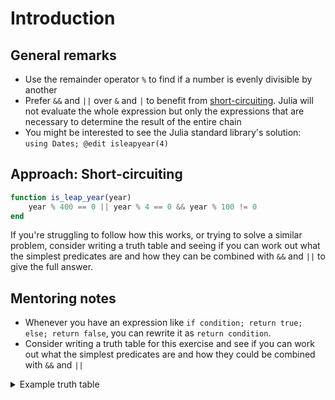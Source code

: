 # Introduction

## General remarks

- Use the remainder operator `%` to find if a number is evenly divisible by another
- Prefer `&&` and `||` over `&` and `|` to benefit from [short-circuiting](https://docs.julialang.org/en/v1/manual/control-flow/#Short-Circuit-Evaluation). Julia will not evaluate the whole expression but only the expressions that are necessary to determine the result of the entire chain
- You might be interested to see the Julia standard library's solution: `using Dates; @edit isleapyear(4)`

## Approach: Short-circuiting

```julia
function is_leap_year(year)
    year % 400 == 0 || year % 4 == 0 && year % 100 != 0
end
```

If you're struggling to follow how this works, or trying to solve a similar problem, consider writing a truth table and seeing if you can work out what the simplest predicates are and how they can be combined with `&&` and `||` to give the full answer.

## Mentoring notes

- Whenever you have an expression like `if condition; return true; else; return false`, you can rewrite it as `return condition`.
- Consider writing a truth table for this exercise and see if you can work out what the simplest predicates are and how they could be combined with `&&` and `||`

<details>
<summary>Example truth table</summary>

```
Let:

p = year % 4 == 0
q = year % 100 == 0
r = year % 400 == 0

o = is the desired output

p q r | o
0 0 0 | 0
1 0 0 | 1
...
1 1 1 | 1

```

The idea is that you 1) work out what predicates you need and 2) notice that you can construct the output with p && !q || r.
</details>
